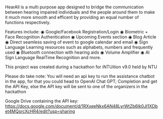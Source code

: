 HearAll is a multi purpose app designed to bridge the communication between hearing impaired individuals and the people around them to make it much more smooth and efficent by providing an equal number of functions respectively.

Features include:
◉ Google/Facebook Registration/Login
◉ Biometric + Face Recognition Authentication
◉ Upcoming Events section
◉ Blog Article
◉ Direct seamless saving of event to google calendar and email
◉ Sign Language Learning resources such as alphabets, numbers and frequently used
◉ Bluetooth connection with hearing aids
◉ Volume Amplifier
◉ AI Sign Language RealTime Recognition
and more.

This project was created during a hackathon for iNTUition v9.0 held by NTU

Please do take note: You will need an api key to run the assistance chatbot in the app, for that you could head to OpenAI Chat GPT; Completion and get the API Key, else the API key will be sent to
one of the organizers in the hackathon 

Google Drive containing the API key: https://docs.google.com/document/d/1RXxeeNkx6AN48LyrWtZb6Ik0JI1XDbet4MQsrcXcHR4/edit?usp=sharing
